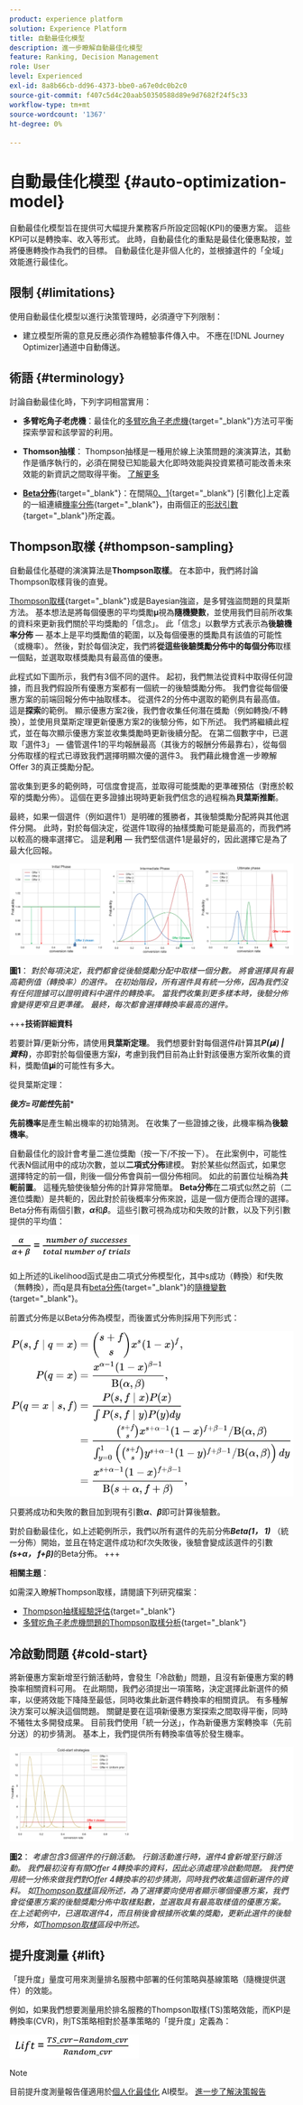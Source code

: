 ```yaml
---
product: experience platform
solution: Experience Platform
title: 自動最佳化模型
description: 進一步瞭解自動最佳化模型
feature: Ranking, Decision Management
role: User
level: Experienced
exl-id: 8a8b66cb-dd96-4373-bbe0-a67e0dc0b2c0
source-git-commit: f407c5d4c20aab50350588d89e9d7682f24f5c33
workflow-type: tm+mt
source-wordcount: '1367'
ht-degree: 0%

---
```


# 自動最佳化模型 {#auto-optimization-model}

自動最佳化模型旨在提供可大幅提升業務客戶所設定回報(KPI)的優惠方案。 這些KPI可以是轉換率、收入等形式。 此時，自動最佳化的重點是最佳化優惠點按，並將優惠轉換作為我們的目標。 自動最佳化是非個人化的，並根據選件的「全域」效能進行最佳化。

## 限制 {#limitations}

使用自動最佳化模型以進行決策管理時，必須遵守下列限制：

<!--* Auto-optimization models do not work with the Batch Decisioning API.-->
* 建立模型所需的意見反應必須作為體驗事件傳入中。 不應在[!DNL Journey Optimizer]通道中自動傳送。

## 術語 {#terminology}

討論自動最佳化時，下列字詞相當實用：

* **多臂吃角子老虎機**：最佳化的[多臂吃角子老虎機](https://en.wikipedia.org/wiki/Multi-armed_bandit){target="_blank"}方法可平衡探索學習和該學習的利用。

* **Thomson抽樣**： Thompson抽樣是一種用於線上決策問題的演演算法，其動作是循序執行的，必須在開發已知能最大化即時效能與投資累積可能改善未來效能的新資訊之間取得平衡。 [了解更多](#thompson-sampling)

* [**Beta分佈**](https://en.wikipedia.org/wiki/Beta_distribution){target="_blank"}：在間隔[0、1](https://en.wikipedia.org/wiki/Probability_distribution){target="_blank"} [引數化]上定義的一組連續[機率分佈](https://en.wikipedia.org/wiki/Statistical_parameter){target="_blank"}，由兩個正的[形狀引數](https://en.wikipedia.org/wiki/Shape_parameter){target="_blank"}所定義。

## Thompson取樣 {#thompson-sampling}

自動最佳化基礎的演演算法是&#x200B;**Thompson取樣**。 在本節中，我們將討論Thompson取樣背後的直覺。

[Thompson取樣](https://en.wikipedia.org/wiki/Thompson_sampling){target="_blank"}或是Bayesian強盜，是多臂強盜問題的貝葉斯方法。  基本想法是將每個優惠的平均獎勵𝛍視為&#x200B;**隨機變數**，並使用我們目前所收集的資料來更新我們關於平均獎勵的「信念」。 此「信念」以數學方式表示為&#x200B;**後驗機率分佈** — 基本上是平均獎勵值的範圍，以及每個優惠的獎勵具有該值的可能性（或機率）。 然後，對於每個決定，我們將&#x200B;**從這些後驗獎勵分佈中的每個分佈**&#x200B;取樣一個點，並選取取樣獎勵具有最高值的優惠。

此程式如下圖所示，我們有3個不同的選件。 起初，我們無法從資料中取得任何證據，而且我們假設所有優惠方案都有一個統一的後驗獎勵分佈。 我們會從每個優惠方案的前端回報分佈中抽取樣本。 從選件2的分佈中選取的範例具有最高值。 這是&#x200B;**探索**&#x200B;的範例。 顯示優惠方案2後，我們會收集任何潛在獎勵（例如轉換/不轉換），並使用貝葉斯定理更新優惠方案2的後驗分佈，如下所述。  我們將繼續此程式，並在每次顯示優惠方案並收集獎勵時更新後續分配。 在第二個數字中，已選取「選件3」 — 儘管選件1的平均報酬最高（其後方的報酬分佈最靠右），從每個分佈取樣的程式已導致我們選擇明顯次優的選件3。 我們藉此機會進一步瞭解Offer 3的真正獎勵分配。

當收集到更多的範例時，可信度會提高，並取得可能獎勵的更準確預估（對應於較窄的獎勵分佈）。 這個在更多證據出現時更新我們信念的過程稱為&#x200B;**貝葉斯推斷**。

最終，如果一個選件（例如選件1）是明確的獲勝者，其後驗獎勵分配將與其他選件分開。 此時，對於每個決定，從選件1取得的抽樣獎勵可能是最高的，而我們將以較高的機率選擇它。 這是&#x200B;**利用** — 我們堅信選件1是最好的，因此選擇它是為了最大化回報。

![](../assets/ai-ranking-thompson-sampling.png)

**圖1**： *對於每項決定，我們都會從後驗獎勵分配中取樣一個分數。 將會選擇具有最高範例值（轉換率）的選件。 在初始階段，所有選件具有統一分佈，因為我們沒有任何證據可以證明資料中選件的轉換率。 當我們收集到更多樣本時，後驗分佈會變得更窄且更準確。 最終，每次都會選擇轉換率最高的選件。*

+++**技術詳細資料**

若要計算/更新分佈，請使用&#x200B;**貝葉斯定理**。 我們想要針對每個選件&#x200B;***i***&#x200B;計算其***P(𝛍i) | 資料)***，亦即對於每個優惠方案&#x200B;***i***，考慮到我們目前為止針對該優惠方案所收集的資料，獎勵值&#x200B;**𝛍i**&#x200B;的可能性有多大。

從貝葉斯定理：

***後方=可能性*先前***

**先前機率**&#x200B;是產生輸出機率的初始猜測。 在收集了一些證據之後，此機率稱為&#x200B;**後驗機率**。 

自動最佳化的設計會考量二進位獎勵（按一下/不按一下）。 在此案例中，可能性代表N個試用中的成功次數，並以&#x200B;**二項式分佈**&#x200B;建模。 對於某些似然函式，如果您選擇特定的前一個，則後一個分佈會與前一個分佈相同。 如此的前置位址稱為&#x200B;**共軛前置**。 這種先驗使後驗分佈的計算非常簡單。 **Beta分佈**&#x200B;在二項式似然之前（二進位獎勵）是共軛的，因此對於前後概率分佈來說，這是一個方便而合理的選擇。Beta分佈有兩個引數，***α***&#x200B;和&#x200B;***β***。 這些引數可視為成功和失敗的計數，以及下列引數提供的平均值：

![](../assets/ai-ranking-beta-distribution.png)

如上所述的Likelihood函式是由二項式分佈模型化，其中s成功（轉換）和f失敗（無轉換），而q是具有[beta分佈](https://en.wikipedia.org/wiki/Random_variable){target="_blank"}的[隨機變數](https://en.wikipedia.org/wiki/Beta_distribution){target="_blank"}。

前置式分佈是以Beta分佈為模型，而後置式分佈則採用下列形式：

![](../assets/ai-ranking-posterior-distribution.svg)

只要將成功和失敗的數目加到現有引數&#x200B;***α***、***β***&#x200B;即可計算後驗數。

對於自動最佳化，如上述範例所示，我們以所有選件的先前分佈&#x200B;***Beta(1， 1)*** （統一分佈）開始，並且在特定選件成功和f次失敗後，後驗會變成該選件的引數&#x200B;***(s+α， f+β)***&#x200B;的Beta分佈。
+++

**相關主題**：

如需深入瞭解Thompson取樣，請閱讀下列研究檔案：

* [Thompson抽樣經驗評估](https://proceedings.neurips.cc/paper/2011/file/e53a0a2978c28872a4505bdb51db06dc-Paper.pdf){target="_blank"}
* [多臂吃角子老虎機問題的Thompson取樣分析](https://proceedings.mlr.press/v23/agrawal12/agrawal12.pdf){target="_blank"}

## 冷啟動問題 {#cold-start}

將新優惠方案新增至行銷活動時，會發生「冷啟動」問題，且沒有新優惠方案的轉換率相關資料可用。 在此期間，我們必須提出一項策略，決定選擇此新選件的頻率，以便將效能下降降至最低，同時收集此新選件轉換率的相關資訊。 有多種解決方案可以解決這個問題。 關鍵是要在這項新優惠方案探索之間取得平衡，同時不犧牲太多開發成果。 目前我們使用「統一分送」，作為新優惠方案轉換率（先前分送）的初步猜測。 基本上，我們提供所有轉換率值等於發生機率。

![](../assets/ai-ranking-cold-start-strategies.png)

**圖2**： *考慮包含3個選件的行銷活動。 行銷活動進行時，選件4會新增至行銷活動。 我們最初沒有有關Offer 4轉換率的資料，因此必須處理冷啟動問題。 我們使用統一分佈來做我們對Offer 4轉換率的初步猜測，同時我們收集這個新選件的資料。 如[Thompson取樣](#thompson-sampling)區段所述，為了選擇要向使用者顯示哪個優惠方案，我們會從優惠方案的後驗獎勵分佈中取樣點數，並選取具有最高取樣值的優惠方案。 在上述範例中，已選取選件4，而且稍後會根據所收集的獎勵，更新此選件的後驗分佈，如[Thompson取樣](#thompson-sampling)區段中所述。*

## 提升度測量 {#lift}

「提升度」量度可用來測量排名服務中部署的任何策略與基線策略（隨機提供選件）的效能。

例如，如果我們想要測量用於排名服務的Thompson取樣(TS)策略效能，而KPI是轉換率(CVR)，則TS策略相對於基準策略的「提升度」定義為：

![](../assets/ai-ranking-lift.png)

>[!NOTE]
>
>目前提升度測量報告僅適用於[個人化最佳化](personalized-optimization-model.md) AI模型。 [進一步了解決策報告](../../reports/campaign-global-report-cja-code.md#decisioning-reporting)
